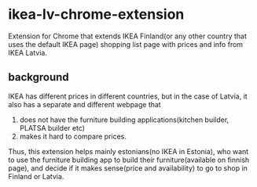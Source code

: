 # ikea-lv-chrome-extension

Extension for Chrome that extends IKEA Finland(or any other country that uses the default IKEA page) shopping list 
page with prices and info from IKEA Latvia.

## background

IKEA has different prices in different countries, but in the case of Latvia, it also has a separate and different webpage that
  1. does not have the furniture building applications(kitchen builder, PLATSA builder etc)
  2. makes it hard to compare prices.
  
  
Thus, this extension helps mainly estonians(no IKEA in Estonia), who want to use the furniture building app to build their furniture(available on finnish page), 
and decide if it makes sense(price and availability) to go to shop in Finland or Latvia.
